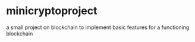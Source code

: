 # minicryptoproject
a small project on blockchain to implement basic features for a functioning blockchain
